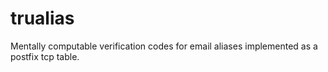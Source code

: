 # trualias
Mentally computable verification codes for email aliases implemented as a postfix tcp table.
